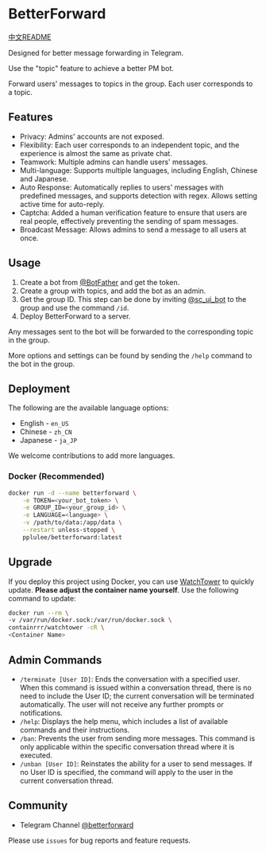 # BetterForward

[中文README](README_zh.md)

Designed for better message forwarding in Telegram.

Use the "topic" feature to achieve a better PM bot.

Forward users' messages to topics in the group. Each user corresponds to a topic.

## Features

- Privacy: Admins' accounts are not exposed.
- Flexibility: Each user corresponds to an independent topic, and the experience is almost the same as private chat.
- Teamwork: Multiple admins can handle users' messages.
- Multi-language: Supports multiple languages, including English, Chinese and Japanese.
- Auto Response: Automatically replies to users' messages with predefined messages, and supports detection with regex. Allows setting active time for auto-reply.
- Captcha: Added a human verification feature to ensure that users are real people, effectively preventing the sending of spam messages.
- Broadcast Message: Allows admins to send a message to all users at once.

## Usage

1. Create a bot from [@BotFather](https://t.me/BotFather) and get the token.
2. Create a group with topics, and add the bot as an admin.
3. Get the group ID.
   This step can be done by inviting [@sc_ui_bot](https://t.me/sc_ui_bot) to the group and use the command `/id`.
4. Deploy BetterForward to a server.

Any messages sent to the bot will be forwarded to the corresponding topic in the group.

More options and settings can be found by sending the `/help` command to the bot in the group.

## Deployment

The following are the available language options:

- English - `en_US`
- Chinese - `zh_CN`
- Japanese - `ja_JP`

We welcome contributions to add more languages.

### Docker (Recommended)

```bash
docker run -d --name betterforward \
    -e TOKEN=<your_bot_token> \
    -e GROUP_ID=<your_group_id> \
    -e LANGUAGE=<language> \
    -v /path/to/data:/app/data \
    --restart unless-stopped \
    pplulee/betterforward:latest
```

## Upgrade

If you deploy this project using Docker, you can use [WatchTower](https://github.com/containrrr/watchtower) to quickly
update. **Please adjust the container name yourself**. Use the following command to update:

```bash
docker run --rm \
-v /var/run/docker.sock:/var/run/docker.sock \
containrrr/watchtower -cR \
<Container Name>
```

## Admin Commands

- `/terminate [User ID]`: Ends the conversation with a specified user. When this command is issued within a conversation
  thread, there is no need to include the User ID; the current conversation will be terminated automatically. The user
  will not receive any further prompts or notifications.
- `/help`: Displays the help menu, which includes a list of available commands and their instructions.
- `/ban`: Prevents the user from sending more messages. This command is only applicable within the specific
  conversation thread where it is executed.
- `/unban [User ID]`: Reinstates the ability for a user to send messages. If no User ID is specified, the command will
  apply to the user in the current conversation thread.

## Community

- Telegram Channel [@betterforward](https://t.me/betterforward)

Please use `issues` for bug reports and feature requests.